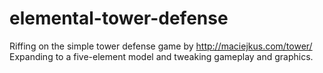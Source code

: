 # elemental-tower-defense
Riffing on the simple tower defense game by http://maciejkus.com/tower/ 
Expanding to a five-element model and tweaking gameplay and graphics.
